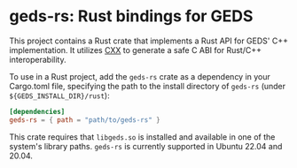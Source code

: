 # geds-rs: Rust bindings for GEDS

This project contains a Rust crate that implements a Rust API for GEDS' C++ implementation. 
It utilizes [CXX](https://cxx.rs) to generate a safe C ABI for Rust/C++ interoperability. 

To use in a Rust project, add the ```geds-rs``` crate as a dependency in your Cargo.toml file, specifying the path to the install
directory of ```geds-rs``` (under ```${GEDS_INSTALL_DIR}/rust```):

```toml
[dependencies]
geds-rs = { path = "path/to/geds-rs" }
```

This crate requires that ```libgeds.so``` is installed and available in one of the system's library paths. ```geds-rs``` is currently supported in Ubuntu 22.04 and 20.04.
